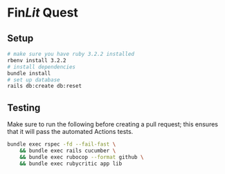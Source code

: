 # Fin*Lit* Quest

## Setup

```bash
# make sure you have ruby 3.2.2 installed
rbenv install 3.2.2
# install dependencies
bundle install
# set up database
rails db:create db:reset
```

## Testing

Make sure to run the following before creating a pull request; this ensures that it will pass the automated Actions tests.

```bash
bundle exec rspec -fd --fail-fast \
    && bundle exec rails cucumber \
    && bundle exec rubocop --format github \
    && bundle exec rubycritic app lib
```

